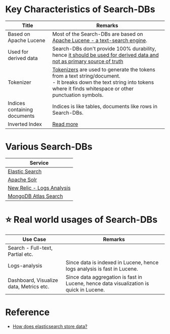 # Key Characteristics of Search-DBs

| Title                        | Remarks                                                                                                                                                                                                                                                                 |
|------------------------------|-------------------------------------------------------------------------------------------------------------------------------------------------------------------------------------------------------------------------------------------------------------------------|
| Based on Apache Lucene       | Most of the Search-DBs are based on [Apache Lucene - a text-search engine](https://lucene.apache.org/core/).                                                                                                                                                            |
| Used for derived data        | Search-DBs don't provide 100% durability, hence [it should be used for derived data and not as primary source of truth](https://bonsai.io/blog/why-elasticsearch-should-not-be-your-primary-data-store)                                                                 |
| Tokenizer                    | [Tokenizers](https://lucene.apache.org/core/7_3_1/core/org/apache/lucene/analysis/Tokenizer.html) are used to generate the tokens from a text string/document.<br/>- It breaks down the text string into tokens where it finds whitespace or other punctuation symbols. |
| Indices containing documents | Indices is like tables, documents like rows in Search-DBs.                                                                                                                                                                                                              |
| Inverted Index               | [Read more](../Glossaries/DataStructuresDB/InvertedIndex.md)                                                                                                                                                                                                                     |

# Various Search-DBs

| Service                                                                     |
|-----------------------------------------------------------------------------|
| [Elastic Search](ElasticSearch/Readme.md)                                   |
| [Apache Solr](ApacheSolr.md)                                                |
| [New Relic - Logs Analysis](../../12_ObservabilityLogsServices/NewRelic.md) |
| [MongoDB Atlas Search](MongoAtlasSearch.md)                                 |

# :star: Real world usages of Search-DBs

| Use Case                                | Remarks                                                                                |
|-----------------------------------------|----------------------------------------------------------------------------------------|
| Search - Full-text, Partial etc.        |                                                                                        |
| Logs-analysis                           | Since data is indexed in Lucene, hence logs analysis is fast in Lucene.                |
| Dashboard, Visualize data, Metrics etc. | Since data aggregation is fast in Lucene, hence data visualization is quick in Lucene. |

# Reference
- [How does elasticsearch store data?](https://stackoverflow.com/questions/57328151/how-does-elasticsearch-store-data)